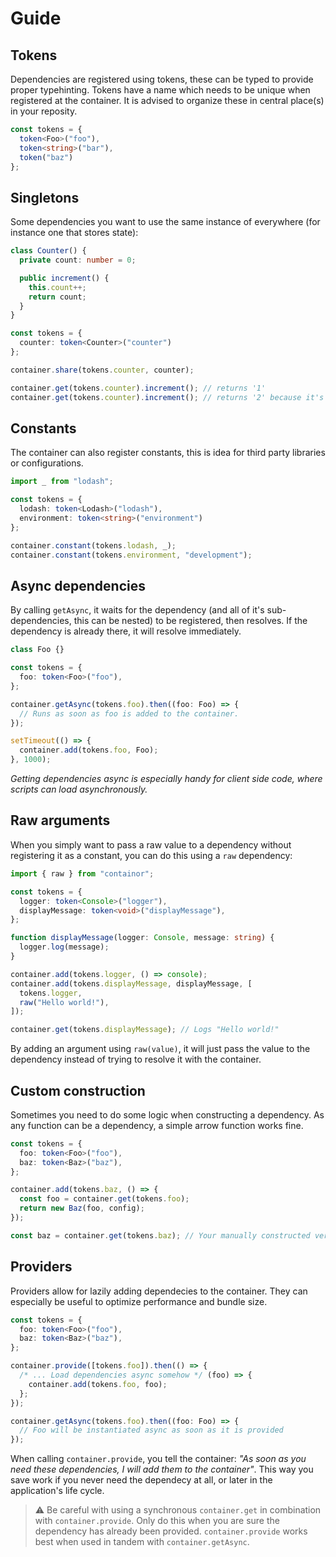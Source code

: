 # Guide

## Tokens

Dependencies are registered using tokens, these can be typed to provide proper typehinting. Tokens have a name which needs to be unique when registered at the container. It is advised to organize these in central place(s) in your reposity.

```ts
const tokens = {
  token<Foo>("foo"),
  token<string>("bar"),
  token("baz")
};
```

## Singletons

Some dependencies you want to use the same instance of everywhere (for instance one that stores state):

```ts
class Counter() {
  private count: number = 0;

  public increment() {
    this.count++;
    return count;
  }
}

const tokens = {
  counter: token<Counter>("counter")
};

container.share(tokens.counter, counter);

container.get(tokens.counter).increment(); // returns '1'
container.get(tokens.counter).increment(); // returns '2' because it's the same instance 👍
```

## Constants

The container can also register constants, this is idea for third party libraries or configurations.

```ts
import _ from "lodash";

const tokens = {
  lodash: token<Lodash>("lodash"),
  environment: token<string>("environment")
};

container.constant(tokens.lodash, _);
container.constant(tokens.environment, "development");
```

## Async dependencies

By calling `getAsync`, it waits for the dependency (and all of it's sub-dependencies, this can be nested) to be registered, then resolves. If the dependency is already there, it will resolve immediately.

```ts
class Foo {}

const tokens = {
  foo: token<Foo>("foo"),
};

container.getAsync(tokens.foo).then((foo: Foo) => {
  // Runs as soon as foo is added to the container.
});

setTimeout(() => {
  container.add(tokens.foo, Foo);
}, 1000);
```

_Getting dependencies async is especially handy for client side code, where scripts can load asynchronously._

## Raw arguments

When you simply want to pass a raw value to a dependency without registering it as a constant, you can do this using a `raw` dependency:

```ts
import { raw } from "containor";

const tokens = {
  logger: token<Console>("logger"),
  displayMessage: token<void>("displayMessage"),
};

function displayMessage(logger: Console, message: string) {
  logger.log(message);
}

container.add(tokens.logger, () => console);
container.add(tokens.displayMessage, displayMessage, [
  tokens.logger,
  raw("Hello world!"),
]);

container.get(tokens.displayMessage); // Logs "Hello world!"
```

By adding an argument using `raw(value)`, it will just pass the value to the dependency instead of trying to resolve it with the container.

## Custom construction

Sometimes you need to do some logic when constructing a dependency. As any function can be a dependency, a simple arrow function works fine.

```ts
const tokens = {
  foo: token<Foo>("foo"),
  baz: token<Baz>("baz"),
};

container.add(tokens.baz, () => {
  const foo = container.get(tokens.foo);
  return new Baz(foo, config);
});

const baz = container.get(tokens.baz); // Your manually constructed version of Baz 😎
```

## Providers

Providers allow for lazily adding dependecies to the container. They can especially be useful to optimize performance and bundle size.

```ts
const tokens = {
  foo: token<Foo>("foo"),
  baz: token<Baz>("baz"),
};

container.provide([tokens.foo]).then(() => {
  /* ... Load dependencies async somehow */ (foo) => {
    container.add(tokens.foo, foo);
  };
});

container.getAsync(tokens.foo).then((foo: Foo) => {
  // Foo will be instantiated async as soon as it is provided
});
```

When calling `container.provide`, you tell the container: _"As soon as you need these dependencies, I will add them to the container"_. This way you save work if you never need the dependecy at all, or later in the application's life cycle.

> ⚠️ Be careful with using a synchronous `container.get` in combination with `container.provide`. Only do this when you are sure the dependency has already been provided. `container.provide` works best when used in tandem with `container.getAsync`.
